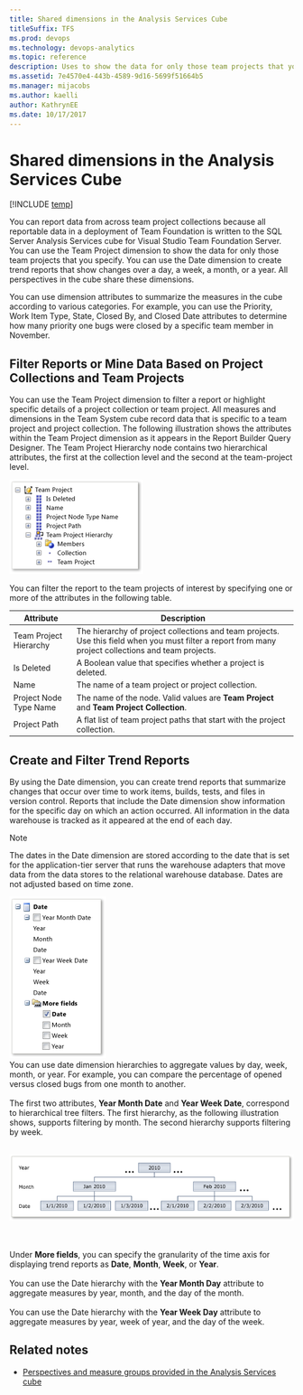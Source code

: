 ```yaml
---
title: Shared dimensions in the Analysis Services Cube 
titleSuffix: TFS 
ms.prod: devops
ms.technology: devops-analytics
ms.topic: reference
description: Uses to show the data for only those team projects that you specify.
ms.assetid: 7e4570e4-443b-4589-9d16-5699f51664b5
ms.manager: mijacobs
ms.author: kaelli
author: KathrynEE
ms.date: 10/17/2017
---
```



# Shared dimensions in the Analysis Services Cube
[!INCLUDE [temp](../includes/tfs-report-platform-version.md)]

You can report data from across team project collections because all reportable data in a deployment of Team Foundation is written to the SQL Server Analysis Services cube for Visual Studio Team Foundation Server. You can use the Team Project dimension to show the data for only those team projects that you specify. You can use the Date dimension to create trend reports that show changes over a day, a week, a month, or a year. All perspectives in the cube share these dimensions.  
  
 You can use dimension attributes to summarize the measures in the cube according to various categories. For example, you can use the Priority, Work Item Type, State, Closed By, and Closed Date attributes to determine how many priority one bugs were closed by a specific team member in November.  
  
##  <a name="team_project"></a> Filter Reports or Mine Data Based on Project Collections and Team Projects  
 You can use the Team Project dimension to filter a report or highlight specific details of a project collection or team project. All measures and dimensions in the Team System cube record data that is specific to a team project and project collection. The following illustration shows the attributes within the Team Project dimension as it appears in the Report Builder Query Designer. The Team Project Hierarchy node contains two hierarchical attributes, the first at the collection level and the second at the team-project level.  
  
 ![Team Project Dimension](media/alm_rpt_teamproject.png "ALM_RPT_TeamProject")  
  
 You can filter the report to the team projects of interest by specifying one or more of the attributes in the following table.  
  
|Attribute|Description|  
|---------------|-----------------|  
|Team Project Hierarchy|The hierarchy of project collections and team projects. Use this field when you must filter a report from many project collections and team projects.|  
|Is Deleted|A Boolean value that specifies whether a project is deleted.|  
|Name|The name of a team project or project collection.|  
|Project Node Type Name|The name of the node. Valid values are **Team Project** and **Team Project Collection**.|  
|Project Path|A flat list of team project paths that start with the project collection.|  
  
##  <a name="date_dimension"></a> Create and Filter Trend Reports  
 By using the Date dimension, you can create trend reports that summarize changes that occur over time to work items, builds, tests, and files in version control. Reports that include the Date dimension show information for the specific day on which an action occurred. All information in the data warehouse is tracked as it appeared at the end of each day.  
  
> [!NOTE]
>  The dates in the Date dimension are stored according to the date that is set for the application-tier server that runs the warehouse adapters that move data from the data stores to the relational warehouse database. Dates are not adjusted based on time zone.

![Date Dimension](media/alm_rpt_date_dimension.png "ALM_RPT_Date_Dimension")<br />You can use date dimension hierarchies to aggregate values by day, week, month, or year. For example, you can compare the percentage of opened versus closed bugs from one month to another.<br /><br /> The first two attributes, **Year Month Date** and **Year Week Date**, correspond to hierarchical tree filters. The first hierarchy, as the following illustration shows, supports filtering by month. The second hierarchy supports filtering by week.<br /><br />

![Date Hierarchy](media/alm_rpt_datehierarchy.png "ALM_RPT_DateHierarchy")

<br /><br /> Under **More fields**, you can specify the granularity of the time axis for displaying trend reports as **Date**, **Month**, **Week**, or **Year**.<br /><br /> You can use the Date hierarchy with the **Year Month Day** attribute to aggregate measures by year, month, and the day of the month.<br /><br /> You can use the Date hierarchy with the **Year Week Day** attribute to aggregate measures by year, week of year, and the day of the week.
  
## Related notes
 
- [Perspectives and measure groups provided in the Analysis Services cube](perspective-measure-groups-cube.md)